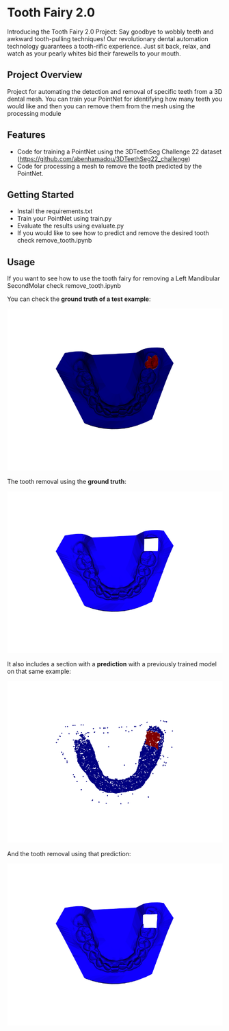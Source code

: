 # Tooth Fairy 2.0

Introducing the Tooth Fairy 2.0 Project: Say goodbye to wobbly teeth and awkward tooth-pulling techniques! Our revolutionary dental automation technology guarantees a tooth-rific experience. Just sit back, relax, and watch as your pearly whites bid their farewells to your mouth.

## Project Overview

Project for automating the detection and removal of specific teeth from a 3D dental mesh. You can train your PointNet for identifying how many teeth you would like and then you can remove them from the mesh using the processing module
## Features

- Code for training a PointNet using the 3DTeethSeg Challenge 22 dataset (https://github.com/abenhamadou/3DTeethSeg22_challenge)
- Code for processing a mesh to remove the tooth predicted by the PointNet.

## Getting Started

- Install the requirements.txt
- Train your PointNet using train.py
- Evaluate the results using evaluate.py
- If you would like to see how to predict and remove the desired tooth check remove_tooth.ipynb

## Usage

If you want to see how to use the tooth fairy for removing a Left Mandibular SecondMolar check remove_tooth.ipynb

You can check the **ground truth of a test example**:

![Alt Text](assets/point_cloud_gt.png)

The tooth removal using the **ground truth**:

![Alt Text](assets/tooth_removed_gt.png)

It also includes a section with a **prediction** with a previously trained model on that same example:

![Alt Text](assets/point_cloud_prediction.png)

And the tooth removal using that prediction:

![Alt Text](assets/tooth_removed_pred.png)
